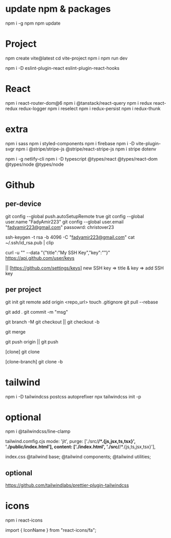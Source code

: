 # update npm & packages
npm i -g npm
npm update

# Project
npm create vite@latest
cd vite-project
npm i
npm run dev

npm i -D eslint-plugin-react eslint-plugin-react-hooks


# React
npm i react-router-dom@6
npm i @tanstack/react-query
npm i redux react-redux redux-logger
npm i reselect
npm i redux-persist
npm i redux-thunk


# extra
npm i sass
npm i styled-components
npm i firebase
npm i -D vite-plugin-svgr
npm i @stripe/stripe-js @stripe/react-stripe-js
npm i stripe dotenv

npm i -g netlify-cli
npm i -D typescript @types/react @types/react-dom @types/node @types/node


# Github
## per-device
git config --global push.autoSetupRemote true
git config --global user.name "FadyAmir223"
git config --global user.email "fadyamir223@gmail.com"
passowrd: christover23

ssh-keygen -t rsa -b 4096 -C "fadyamir223@gmail.com"
cat ~/.ssh/id_rsa.pub | clip

curl -u "<github-username>" --data "{\"title\":\"My SSH Key\",\"key\":\"<ssh-key>\"}" https://api.github.com/user/keys

|| [https://github.com/settings/keys]
new SSH key => title & key => add SSH key


## per project
git init
git remote add origin <repo_url>
touch .gitignore
git pull <remote> <branch> --rebase

git add .
git commit -m "msg"

git branch -M <branch>
git checkout <branch>
|| git checkout -b <branch>

git merge <branch>

git push origin <branch>
|| git push


[clone]
git clone <repo-ssh-url>

[clone-branch]
git clone -b <branch> <repo-ssh-url>


# tailwind
npm i -D tailwindcss postcss autoprefixer
npx tailwindcss init -p

# optional
npm i @tailwindcss/line-clamp


tailwind.comfig.cjs
  mode: 'jit',
  purge: ['./src/**/*.{js,jsx,ts,tsx}', './public/index.html'],
  content: ['./index.html', './src/**/*.{js,ts,jsx,tsx}'],

index.css
  @tailwind base;
  @tailwind components;
  @tailwind utilities;

## optional
https://github.com/tailwindlabs/prettier-plugin-tailwindcss


# icons
npm i react-icons

import { IconName } from "react-icons/fa";